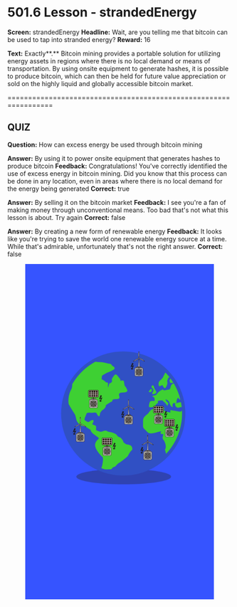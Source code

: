 # 501.6 Lesson - strandedEnergy

**Screen:** strandedEnergy
**Headline:** Wait, are you telling me that bitcoin can be used to tap into stranded energy?
**Reward:** 16

**Text:** Exactly**.** Bitcoin mining provides a portable solution for utilizing energy assets in regions where there is no local demand or means of transportation. By using onsite equipment to generate hashes, it is possible to produce bitcoin, which can then be held for future value appreciation or sold on the highly liquid and globally accessible bitcoin market.


=================================================================

## QUIZ

**Question:** How can excess energy be used through bitcoin mining

**Answer:** By using it to power onsite equipment that generates hashes to produce bitcoin
**Feedback:** Congratulations! You&#x27;ve correctly identified the use of excess energy in bitcoin mining. Did you know that this process can be done in any location, even in areas where there is no local demand for the energy being generated
**Correct:** true

**Answer:** By selling it on the bitcoin market
**Feedback:** I see you&#x27;re a fan of making money through unconventional means. Too bad that&#x27;s not what this lesson is about. Try again
**Correct:** false

**Answer:** By creating a new form of renewable energy
**Feedback:** It looks like you&#x27;re trying to save the world one renewable energy source at a time. While that&#x27;s admirable, unfortunately that&#x27;s not the right answer.
**Correct:** false


<figure><img src="../.gitbook/assets/501-06.png" alt=""><figcaption></figcaption></figure>

